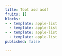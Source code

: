 ```yaml
---
title: Toot asd asdf
fruits: []
blocks:
- - template: apple-list
  - template: apple-list
- - template: apple-list
  - template: apple-list
published: false

---
```

